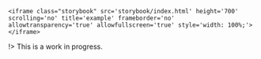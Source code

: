 ```react
<iframe class="storybook" src='storybook/index.html' height='700' scrolling='no' title='example' frameborder='no' allowtransparency='true' allowfullscreen='true' style='width: 100%;'></iframe>
```

!> This is a work in progress.
